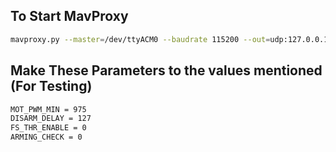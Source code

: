 ## To Start MavProxy
```bash
mavproxy.py --master=/dev/ttyACM0 --baudrate 115200 --out=udp:127.0.0.1:14550 --out=udp:127.0.0.1:14551

```

## Make These Parameters to the values mentioned (For Testing)
```bash
MOT_PWM_MIN = 975
DISARM_DELAY = 127
FS_THR_ENABLE = 0
ARMING_CHECK = 0
```